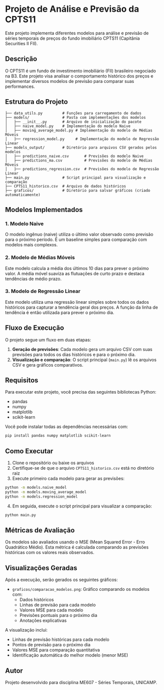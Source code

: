 
# Projeto de Análise e Previsão da CPTS11

Este projeto implementa diferentes modelos para análise e previsão de séries temporais de preços do fundo imobiliário CPTS11 (Capitânia Securities II FII).

## Descrição

O CPTS11 é um fundo de investimento imobiliário (FII) brasileiro negociado na B3. Este projeto visa analisar o comportamento histórico dos preços e implementar diversos modelos de previsão para comparar suas performances.

## Estrutura do Projeto

```
├── data_utils.py         # Funções para carregamento de dados
├── models/               # Pasta com implementações dos modelos
│   ├── __init__.py       # Arquivo de inicialização do pacote
│   ├── naive_model.py    # Implementação do modelo Naive
│   ├── moving_average_model.py # Implementação do modelo de Médias Móveis
│   ├── regression_model.py     # Implementação do modelo de Regressão Linear
├── models_output/        # Diretório para arquivos CSV gerados pelos modelos
│   ├── predictions_naive.csv       # Previsões do modelo Naive
│   ├── predictions_ma.csv          # Previsões do modelo de Médias Móveis
│   ├── predictions_regression.csv  # Previsões do modelo de Regressão Linear
├── main.py               # Script principal para visualização e comparação
├── CPTS11_historico.csv  # Arquivo de dados históricos
├── graficos/             # Diretório para salvar gráficos (criado automaticamente)
```

## Modelos Implementados

### 1. Modelo Naive
O modelo ingênuo (naive) utiliza o último valor observado como previsão para o próximo período. É um baseline simples para comparação com modelos mais complexos.

### 2. Modelo de Médias Móveis
Este modelo calcula a média dos últimos 10 dias para prever o próximo valor. A média móvel suaviza as flutuações de curto prazo e destaca tendências de médio prazo.

### 3. Modelo de Regressão Linear
Este modelo utiliza uma regressão linear simples sobre todos os dados históricos para capturar a tendência geral dos preços. A função da linha de tendência é então utilizada para prever o próximo dia.

## Fluxo de Execução

O projeto segue um fluxo em duas etapas:

1. **Geração de previsões**: Cada modelo gera um arquivo CSV com suas previsões para todos os dias históricos e para o próximo dia.
2. **Visualização e comparação**: O script principal (`main.py`) lê os arquivos CSV e gera gráficos comparativos.

## Requisitos

Para executar este projeto, você precisa das seguintes bibliotecas Python:
- pandas
- numpy
- matplotlib
- scikit-learn

Você pode instalar todas as dependências necessárias com:

```bash
pip install pandas numpy matplotlib scikit-learn
```

## Como Executar

1. Clone o repositório ou baixe os arquivos
2. Certifique-se de que o arquivo `CPTS11_historico.csv` está no diretório raiz
3. Execute primeiro cada modelo para gerar as previsões:

```bash
python -m models.naive_model
python -m models.moving_average_model
python -m models.regression_model
```

4. Em seguida, execute o script principal para visualizar a comparação:

```bash
python main.py
```

## Métricas de Avaliação

Os modelos são avaliados usando o MSE (Mean Squared Error - Erro Quadrático Médio). Esta métrica é calculada comparando as previsões históricas com os valores reais observados.

## Visualizações Geradas

Após a execução, serão gerados os seguintes gráficos:
- `graficos/comparacao_modelos.png`: Gráfico comparando os modelos com:
  - Dados históricos
  - Linhas de previsão para cada modelo
  - Valores MSE para cada modelo
  - Previsões pontuais para o próximo dia
  - Anotações explicativas

A visualização inclui:
- Linhas de previsão históricas para cada modelo
- Pontos de previsão para o próximo dia
- Valores MSE para comparação quantitativa
- Identificação automática do melhor modelo (menor MSE)

## Autor

Projeto desenvolvido para disciplina ME607 - Séries Temporais, UNICAMP.
